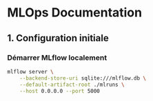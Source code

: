 # MLOps Documentation

## 1. Configuration initiale

### Démarrer MLflow localement
```bash
mlflow server \
    --backend-store-uri sqlite:///mlflow.db \
    --default-artifact-root ./mlruns \
    --host 0.0.0.0 --port 5000